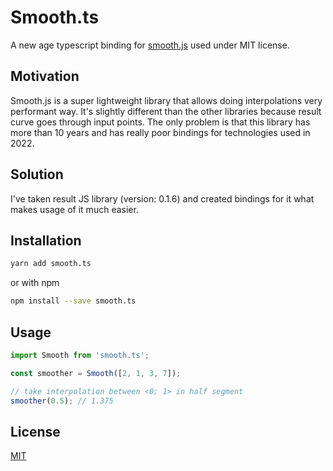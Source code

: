 # Smooth.ts

A new age typescript binding for [smooth.js](https://github.com/osuushi/Smooth.js/) used under MIT license.


## Motivation

Smooth.js is a super lightweight library that allows doing interpolations very performant way. It's slightly different than the other libraries because result curve goes through input points. The only problem is that this library has more than 10 years and has really poor bindings for technologies used in 2022.

## Solution

I've taken result JS library (version: 0.1.6) and created bindings for it what makes usage of it much easier.

## Installation

```bash
yarn add smooth.ts
```

or with npm

```bash
npm install --save smooth.ts
```


## Usage

```ts
import Smooth from 'smooth.ts';

const smoother = Smooth([2, 1, 3, 7]);

// take interpolation between <0; 1> in half segment
smoother(0.5); // 1.375
```

## License

[MIT](https://choosealicense.com/licenses/mit/)